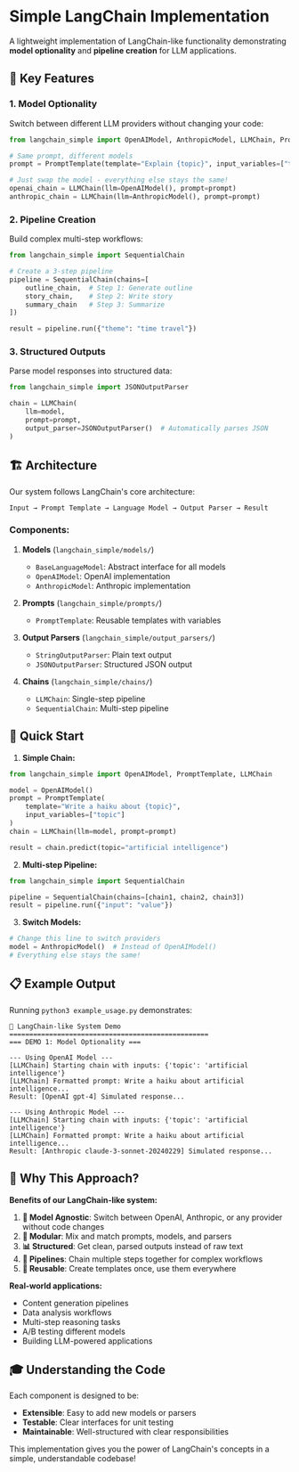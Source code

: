 # Simple LangChain Implementation

A lightweight implementation of LangChain-like functionality demonstrating **model optionality** and **pipeline creation** for LLM applications.

## 🎯 Key Features

### 1. **Model Optionality**

Switch between different LLM providers without changing your code:

```python
from langchain_simple import OpenAIModel, AnthropicModel, LLMChain, PromptTemplate

# Same prompt, different models
prompt = PromptTemplate(template="Explain {topic}", input_variables=["topic"])

# Just swap the model - everything else stays the same!
openai_chain = LLMChain(llm=OpenAIModel(), prompt=prompt)
anthropic_chain = LLMChain(llm=AnthropicModel(), prompt=prompt)
```

### 2. **Pipeline Creation**

Build complex multi-step workflows:

```python
from langchain_simple import SequentialChain

# Create a 3-step pipeline
pipeline = SequentialChain(chains=[
    outline_chain,  # Step 1: Generate outline
    story_chain,    # Step 2: Write story
    summary_chain   # Step 3: Summarize
])

result = pipeline.run({"theme": "time travel"})
```

### 3. **Structured Outputs**

Parse model responses into structured data:

```python
from langchain_simple import JSONOutputParser

chain = LLMChain(
    llm=model,
    prompt=prompt,
    output_parser=JSONOutputParser()  # Automatically parses JSON
)
```

## 🏗️ Architecture

Our system follows LangChain's core architecture:

```
Input → Prompt Template → Language Model → Output Parser → Result
```

### Components:

1. **Models** (`langchain_simple/models/`)

   - `BaseLanguageModel`: Abstract interface for all models
   - `OpenAIModel`: OpenAI implementation
   - `AnthropicModel`: Anthropic implementation

2. **Prompts** (`langchain_simple/prompts/`)

   - `PromptTemplate`: Reusable templates with variables

3. **Output Parsers** (`langchain_simple/output_parsers/`)

   - `StringOutputParser`: Plain text output
   - `JSONOutputParser`: Structured JSON output

4. **Chains** (`langchain_simple/chains/`)
   - `LLMChain`: Single-step pipeline
   - `SequentialChain`: Multi-step pipeline

## 🚀 Quick Start

1. **Simple Chain:**

```python
from langchain_simple import OpenAIModel, PromptTemplate, LLMChain

model = OpenAIModel()
prompt = PromptTemplate(
    template="Write a haiku about {topic}",
    input_variables=["topic"]
)
chain = LLMChain(llm=model, prompt=prompt)

result = chain.predict(topic="artificial intelligence")
```

2. **Multi-step Pipeline:**

```python
from langchain_simple import SequentialChain

pipeline = SequentialChain(chains=[chain1, chain2, chain3])
result = pipeline.run({"input": "value"})
```

3. **Switch Models:**

```python
# Change this line to switch providers
model = AnthropicModel()  # Instead of OpenAIModel()
# Everything else stays the same!
```

## 📋 Example Output

Running `python3 example_usage.py` demonstrates:

```
🚀 LangChain-like System Demo
==================================================
=== DEMO 1: Model Optionality ===

--- Using OpenAI Model ---
[LLMChain] Starting chain with inputs: {'topic': 'artificial intelligence'}
[LLMChain] Formatted prompt: Write a haiku about artificial intelligence...
Result: [OpenAI gpt-4] Simulated response...

--- Using Anthropic Model ---
[LLMChain] Starting chain with inputs: {'topic': 'artificial intelligence'}
[LLMChain] Formatted prompt: Write a haiku about artificial intelligence...
Result: [Anthropic claude-3-sonnet-20240229] Simulated response...
```

## 🔧 Why This Approach?

**Benefits of our LangChain-like system:**

1. **🔄 Model Agnostic**: Switch between OpenAI, Anthropic, or any provider without code changes
2. **🧩 Modular**: Mix and match prompts, models, and parsers
3. **📊 Structured**: Get clean, parsed outputs instead of raw text
4. **🔗 Pipelines**: Chain multiple steps together for complex workflows
5. **🎯 Reusable**: Create templates once, use them everywhere

**Real-world applications:**

- Content generation pipelines
- Data analysis workflows
- Multi-step reasoning tasks
- A/B testing different models
- Building LLM-powered applications

## 🎓 Understanding the Code

Each component is designed to be:

- **Extensible**: Easy to add new models or parsers
- **Testable**: Clear interfaces for unit testing
- **Maintainable**: Well-structured with clear responsibilities

This implementation gives you the power of LangChain's concepts in a simple, understandable codebase!

